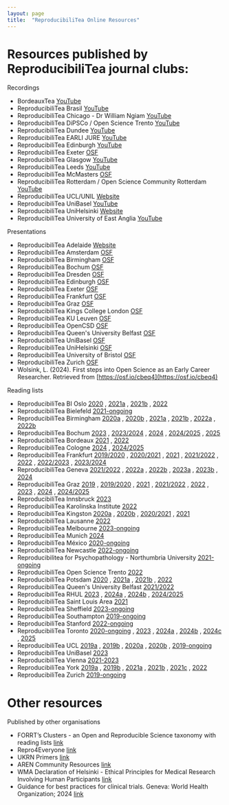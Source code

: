 ```yaml
---
layout: page
title:  "ReproducibiliTea Online Resources"
---
```


# Resources published by ReproducibiliTea journal clubs:


Recordings


*  BordeauxTea [YouTube](https://www.youtube.com/playlist?list=PLg2e4R8SdhpeuGmNC_YpqA75rRFg81Pg-)   
*  ReproducibiliTea Brasil [YouTube](https://www.youtube.com/playlist?list=PLfID5M8U8w5tfNmLgz2jM0ggn_azVVT4j)  
*  ReproducibiliTea Chicago - Dr William Ngiam [YouTube](https://www.youtube.com/@WilliamNgiam/videos)
*  ReproducibiliTea DiPSCo / Open Science Trento [YouTube](https://www.youtube.com/@ReproTeaUnitn/videos)    
*  ReproducibiliTea Dundee [YouTube](https://www.youtube.com/@dundeereproducibilitea2015/videos)   
*  ReproducibiliTea EARLI JURE [YouTube](https://www.youtube.com/playlist?list=PL3XjW1TIAkRRFJTjMY-AYLECF7-qAEUIy) 
*  ReproducibiliTea Edinburgh [YouTube](https://www.youtube.com/@edinburghreproducibilitea1277/videos)   
*  ReproducibiliTea Exeter [OSF](https://osf.io/kh5px/files/osfstorage) 
*  ReproducibiliTea Glasgow [YouTube](https://www.youtube.com/@glasgowreproducibilitea1816/videos)    
*  ReproducibiliTea Leeds [YouTube](https://www.youtube.com/@leedsreproducibilitea8534/videos)   
*  ReproducibiliTea McMasters [OSF](https://osf.io/xtezw/)  
*  ReproducibiliTea Rotterdam / Open Science Community Rotterdam [YouTube](https://www.youtube.com/@opensciencecommunityrotter4952/videos)   
*  ReproducibiliTea UCL/UNIL [Website](https://sites.google.com/view/reproducibilitea-ucl/recordings?authuser=0)  
*  ReproducibiliTea UniBasel [YouTube](https://www.youtube.com/@bam_mri/videos) 
*  ReproducibiliTea UniHelsinki [Website](https://www.helsinki.fi/fi/unitube/video/ecd3c68d-b4f6-4948-8f0a-6e53a5c7c2ea) 
*  ReproducibiliTea University of East Anglia [YouTube](https://www.youtube.com/@reproducibiliteauea1434/videos)

Presentations


*  ReproducibiliTea Adelaide [Website](https://sites.google.com/view/rtea-adelaide/archive?authuser=0#h.vhxe0weq4031) 
*  ReproducibiliTea Amsterdam [OSF](https://osf.io/sn6dk/files/osfstorage) 
*  ReproducibiliTea Birmingham [OSF](https://osf.io/jbqw6/files/osfstorage) 
*  ReproducibiliTea Bochum [OSF](https://osf.io/vak6y/files/osfstorage) 
*  ReproducibiliTea Dresden [OSF](https://osf.io/8gkqn/files/osfstorage) 
*  ReproducibiliTea Edinburgh [OSF](https://osf.io/kh5px/files/osfstorage) 
*  ReproducibiliTea Exeter [OSF](https://osf.io/kh5px/files/osfstorage) 
*  ReproducibiliTea Frankfurt [OSF](https://osf.io/254t7/files/osfstorage) 
*  ReproducibiliTea Graz [OSF](https://osf.io/r3hcn/) 
*  ReproducibiliTea Kings College London [OSF](https://osf.io/msb2f/files/osfstorage) 
*  ReproducibiliTea KU Leuven [OSF](https://osf.io/4fyaq/files/osfstorage) 
*  ReproducibiliTea OpenCSD [OSF](https://osf.io/bsq5u/files/osfstorage) 
*  ReproducibiliTea Queen's University Belfast [OSF](https://osf.io/2rgth/files/osfstorage) 
*  ReproducibiliTea UniBasel [OSF](https://osf.io/kp98v/files/osfstorage) 
*  ReproducibiliTea UniHelsinki [OSF](https://osf.io/4r5xt/files/osfstorage) 
*  ReproducibiliTea University of Bristol [OSF](https://osf.io/9zbcw/files/osfstorage) 
*  ReproducibiliTea Zurich [OSF](https://osf.io/f2dt8/files/osfstorage) 
*  Wolsink, L. (2024). First steps into Open Science as an Early Career Researcher. Retrieved from [https://osf.io/cbeq4](https://osf.io/cbeq4)

  Reading lists

*  ReproducibiliTea BI Oslo [2020](https://osf.io/cf8ja) , [2021a](https://osf.io/8tpjc) , [2021b](https://osf.io/3k7zp) , [2022](https://osf.io/6ubwk)
*  ReproducibiliTea Bielefeld [2021-ongoing](https://burst.pages.ub.uni-bielefeld.de/burst/resources/2021-11-05-paper/)
*  ReproducibiliTea Birmingham [2020a](https://osf.io/uns3b) , [2020b](https://osf.io/c5njh) , [2021a](https://osf.io/e5sbp) , [2021b](https://osf.io/trb4p) , [2022a](https://osf.io/dgjnx) , [2022b](https://osf.io/rkn67)
*  ReproducibiliTea Bochum [2023](https://osf.io/ev4zw) , [2023/2024](https://osf.io/957d3) , [2024](https://osf.io/azr2q) , [2024/2025](https://osf.io/fcbw7) , [2025](https://osf.io/zmrpj)
*  ReproducibiliTea Bordeaux [2021](https://osf.io/jqxw6/wiki/Schedule-21/) , [2022](https://osf.io/jqxw6/wiki/Schedule/)
*  ReproducibiliTea Cologne [2024](https://ub.uni-koeln.de/en/courses-consultations/specials/reproducibilitea-in-the-humaniteas/reproducibilitea-ss-2024) , [2024/2025](https://ub.uni-koeln.de/en/kurse-beratung/specials/reproducibilitea-in-the-humaniteas/reproducibilitea-ws-2024-25)
*  ReproducibiliTea Frankfurt [2019/2020](https://osf.io/jk74w) , [2020/2021](https://osf.io/jfbv5) , [2021](https://osf.io/8v764) , [2021/2022](https://osf.io/ebd6x) , [2022](https://osf.io/vqhkw) , [2022/2023](https://osf.io/zng2d) , [2023/2024](https://osf.io/9hrtw)
*  ReproducibiliTea Geneva [2021/2022](https://osf.io/qrsgc) , [2022a](https://osf.io/9yek7) , [2022b](https://osf.io/yt2rs) , [2023a](https://osf.io/cjg7m) , [2023b](https://osf.io/mt7rj) , [2024](https://osf.io/gf53t)
*  ReproducibiliTea Graz [2019](https://osf.io/g4e8j) , [2019/2020](https://osf.io/8kbm2) , [2021](https://osf.io/buv2g) , [2021/2022](https://osf.io/v7f4t) , [2022](https://osf.io/rkfbs) , [2023](https://osf.io/2mjgh) , [2024](https://osf.io/x2unk) , [2024/2025](https://osf.io/2at7j)
*  ReproducibiliTea Innsbruck [2023](https://osf.io/jtx2m/wiki/home/)
*  ReproducibiliTea Karolinska Institute [2022](https://osf.io/k9wzn)
*  ReproducibiliTea Kingston [2020a](https://osf.io/y7sed) , [2020b](https://osf.io/z2wrq) , [2020/2021](https://osf.io/q7dk4) , [2021](https://osf.io/4gkcj)
*  ReproducibiliTea Lausanne [2022](https://osf.io/76gcb)
*  ReproducibiliTea Melbourne [2023-ongoing](https://www.aus-rn.org/journal-clubs)
*  ReproducibiliTea Munich [2024](https://www.osc.uni-muenchen.de/meetups/reproducibilitea/reprot_programm_sose2024.pdf)
*  ReproducibiliTea México [2020-ongoing](https://sites.google.com/view/rptmx)
*  ReproducibiliTea Newcastle [2022-ongoing](https://www.ncl.ac.uk/library/academics-and-researchers/lrs/open-research/reproducibilitea/)
*  Reproducibilitea for Psychopathology - Northumbria University [2021-ongoing](https://osf.io/3vd59/files/osfstorage)
*  ReproducibiliTea Open Science Trento [2022](https://sites.google.com/unitn.it/reproducibilitea/reading-list/our-reading-list?authuser=0)
*  ReproducibiliTea Potsdam [2020](https://osf.io/ucm58) ,  [2021a](https://osf.io/8ta73) , [2021b](https://osf.io/k9etb) , [2022](https://osf.io/vwqgb)
*  ReproducibiliTea Queen's University Belfast [2021/2022](https://osf.io/cnu82)
*  ReproducibiliTea RHUL [2023](https://osf.io/9zxbh) ,  [2024a](https://osf.io/x4ynd) ,  [2024b](https://osf.io/8mqat) , [2024/2025](https://osf.io/r9uts)
*  ReproducibiliTea Saint Louis Area [2021](https://osf.io/edpx6)
*  ReproducibiliTea Sheffield [2023-ongoing](https://reproducibilitea-sheffield.github.io/)
*  ReproducibiliTea Southampton [2019-ongoing](https://library.soton.ac.uk/lovedata/reproducibiliTea#previous)
*  ReproducibiliTea Stanford [2022-ongoing](https://med.stanford.edu/sporr/education/training/ReproducibiliTea.html)
*  ReproducibiliTea Toronto [2020-ongoing](https://osf.io/h3adt/wiki/home/) , [2023](https://osf.io/r6t57) , [2024a](https://osf.io/j9c5m) , [2024b](https://osf.io/zjh3p) , [2024c](https://osf.io/wzagr) , [2025](https://osf.io/7dh3j)
*  ReproducibiliTea UCL [2019a](https://osf.io/nkhyu) , [2019b](https://osf.io/pnx7j) , [2020a](https://osf.io/ypqz5) , [2020b](https://osf.io/k5486) ,  [2019-ongoing](https://sites.google.com/view/reproducibilitea-ucl/past-events?authuser=0)
*  ReproducibiliTea UniBasel [2023](https://osf.io/rqp56)
*  ReproducibiliTea Vienna [2021-2023](https://drive.google.com/file/d/11y1iwtVbv_dPasHGWJUdfqLPh5i8T1IO/view)
*  ReproducibiliTea York [2019a](https://osf.io/msr43) , [2019b](https://osf.io/3e2jb) , [2021a](https://osf.io/2hj3n) ,  [2021b](https://osf.io/yhzqw) ,  [2021c](https://osf.io/qg9ec) , [2022](https://osf.io/bq9na)
*  ReproducibiliTea Zurich [2019-ongoing](https://www.crs.uzh.ch/en/training/ReproducibiliTea.html)


# Other resources

Published by other organisations
*  FORRT’s Clusters - an Open and Reproducible Science taxonomy with reading lists [link](https://forrt.org/clusters/)
*  Repro4Everyone [link](https://www.repro4everyone.org/resources)
*  UKRN Primers [link](https://www.ukrn.org/primers/)
*  AREN Community Resources [link](https://osf.io/zdp83/)
*  WMA Declaration of Helsinki - Ethical Principles for Medical Research Involving Human Participants [link](https://www.wma.net/policies-post/wma-declaration-of-helsinki/)
*  Guidance for best practices for clinical trials. Geneva: World Health Organization; 2024 [link](https://www.who.int/publications/i/item/9789240097711) 


